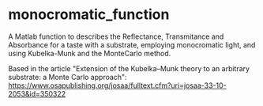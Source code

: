# monocromatic_function
A Matlab function to describes the Reflectance, Transmitance and Absorbance for a taste with a substrate, employing monocromatic light, and using Kubelka-Munk and the MonteCarlo method.

Based in the article "Extension of the Kubelka–Munk theory to an arbitrary substrate: a Monte Carlo approach":  https://www.osapublishing.org/josaa/fulltext.cfm?uri=josaa-33-10-2053&id=350322
